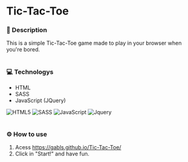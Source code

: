 # Tic-Tac-Toe

### 📜 Description
This is a simple Tic-Tac-Toe game made to play in your browser when you're bored.
<br/><br/>

### 💻 Technologys
- HTML
- SASS
- JavaScript (JQuery)

<img alt="HTML5" src="https://img.shields.io/badge/-HTML5-e54d26?style=for-the-badge&logo=html5&logoColor=white"/> <img alt="SASS" src="https://img.shields.io/badge/-SASS-CC6699?style=for-the-badge&logo=sass&logoColor=white"/> <img alt="JavaScript" src="https://img.shields.io/badge/-JavaScript-ead41c?style=for-the-badge&logo=javascript&logoColor=white"/> <img alt="Jquery" src="https://img.shields.io/badge/-JQuery-0768ac?style=for-the-badge&logo=jquery&logoColor=white"/>
<br/><br/>

### ⚙️ How to use
1. Acess https://gabls.github.io/Tic-Tac-Toe/
2. Click in "Start!" and have fun.
